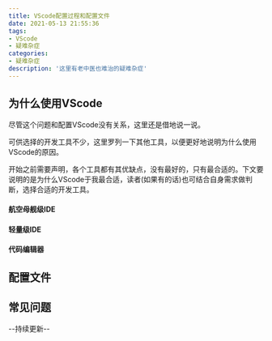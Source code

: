 ```yaml
---
title: VScode配置过程和配置文件
date: 2021-05-13 21:55:36
tags:
- VScode
- 疑难杂症
categories:
- 疑难杂症
description: '这里有老中医也难治的疑难杂症'
---
```

## 为什么使用VScode

尽管这个问题和配置VScode没有关系，这里还是借地说一说。

可供选择的开发工具不少，这里罗列一下其他工具，以便更好地说明为什么使用VScode的原因。

开始之前需要声明，各个工具都有其优缺点，没有最好的，只有最合适的。下文要说明的是为什么VScode于我最合适，读者(如果有的话)也可结合自身需求做判断，选择合适的开发工具。

#### 航空母舰级IDE

#### 轻量级IDE

#### 代码编辑器

## 配置文件

## 常见问题



--持续更新--
